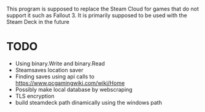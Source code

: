 This program is supposed to replace the Steam Cloud for games that do not support it such as Fallout 3. It is primarily supposed to be used with the Steam Deck in the future 

# TODO
 - Using binary.Write and binary.Read
 - Steamsaves location saver
 - Finding saves using api calls to https://www.pcgamingwiki.com/wiki/Home
 - Possibly make local database by webscraping
 - TLS encryption
 - build steamdeck path dinamically using the windows path
